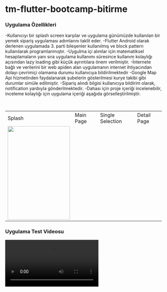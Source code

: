 # tm-flutter-bootcamp-bitirme
### Uygulama Özellikleri
-Kullanıcıyı bir splash screen karşılar ve uygulama günümüzde kullanılan bir yemek sipariş uygulaması adımlarını taklit eder.
-Flutter Android olarak derlenen uygulamada 3. parti bileşenler kullanılmış ve block pattern kullanılarak programlanmıştır. 
-Uygulma içi alımlar için matematiksel hesaplamaların yanı sıra uygulama kullanımı süresince kullanım kolaylığı açısından lazy loading gibi küçük ayrıntılara önem verilmiştir.
-İnternete bağlı ve verilerini bir web apiden alan uygulamanın internet ihtiyacından dolayı çevrimiçi olamama durumu kullanıcıya bildirilmektedir
-Google Map Api hizmetinden faydalanarak şubelerin gösterilmesi kurye takibi gibi durumlar simüle edilmiştir.
-Sipariş alındı bilgisi kullanıcıya bildirim olarak, notification yardııyla gönderilmektedir.
-Dahası için proje içeriği incelenebilir, inceleme kolaylığı için uygulama içeriği aşağıda görselleştirilmiştir.

<br/>
<table>
  <tr>
    <td>Splash</td>
     <td>Main Page</td>
     <td>Single Selection</td>
    <td>Detail Page</td>
  </tr>
  <tr>
    <td><img src = "https://user-images.githubusercontent.com/58309495/3160c1e8-31d2-4066-94e3-741f49087ab5.png" width="200" height="300"></td>
   
   
  </tr>
 </table>
 
### Uygulama Test Videosu

<video src='https://user-images.githubusercontent.com/58309495/233104328-7a3b3ba8-dc9e-4a35-961a-55ec3a3c293d.mp4'/>
